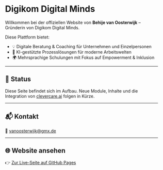 # Digikom Digital Minds

Willkommen bei der offiziellen Website von **Behije van Oosterwijk** – Gründerin von Digikom Digital Minds.

Diese Plattform bietet:
- 💡 Digitale Beratung & Coaching für Unternehmen und Einzelpersonen
- 🤖 KI-gestützte Prozesslösungen für moderne Arbeitswelten
- 🌍 Mehrsprachige Schulungen mit Fokus auf Empowerment & Inklusion

---

## 🚀 Status

Diese Seite befindet sich im Aufbau. Neue Module, Inhalte und die Integration von [clevercare.ai](http://clevercare.ai) folgen in Kürze.

---

## 📬 Kontakt

📧 [vanoosterwijk@gmx.de](mailto:vanoosterwijk@gmx.de)

---

## 🌐 Website ansehen

👉 [Zur Live-Seite auf GitHub Pages](https://bvanoosterwijk.github.io/behije-van-oosterwijk-digikom-digital-minds/)
